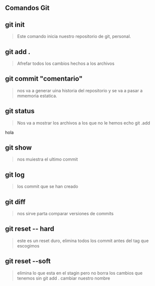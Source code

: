 ## Comandos Git

## git init
> Este comando inicia nuestro
repositorio de git, personal.
## git add .
> Afrefar todos los cambios hechos
a los archivos
## git commit "comentario"
> nos va a generar uina historia
del repositorio y se va a pasar
a mmemoria estatica.
## git status
>Nos va a mostrar los archivos
a los que no le hemos echo git .add

hola
## git show 
>nos muiestra el ultimo commit
## git log 
>los commit que se han creado
## git diff <tag> <tag>
>nos sirve parta comparar
 versiones de commits
 ## git reset -- hard
 > este es un reset duro, elimina
 todos los commit antes del tag que
 escogimos
 ## git reset --soft
 >elimina lo que esta en el stagin
 pero no borra los cambios que tenemos
 sin git add .
 cambiar nuestro nombre